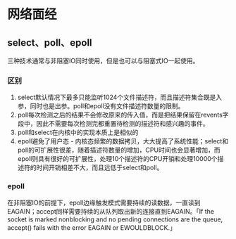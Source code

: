 # 网络面经



## select、poll、epoll

三种技术通常与非阻塞IO同时使用，但是也可以与阻塞式IO一起使用。

### 区别

1. select默认情况下最多只能监听1024个文件描述符，而且描述符集合既是入参，同时也是出参。poll和epoll没有文件描述符数量的限制。
2. poll每次检测之后的结果不会修改原来的传入值，而是把结果保留在revents字段中，因此不需要每次检测完都重置待检测的描述符和感兴趣的事件。
3. poll和select在内核中的实现本质上是相似的
4. epoll避免了用户态 - 内核态频繁的数据拷贝，大大提高了系统性能；select和poll的可扩展性很差，随着描述符数量的增加，CPU时间也会显著增加，而epoll则具有很好的可扩展性，处理10个描述符的CPU开销和处理10000个描述符的时间开销相差不大，而且远低于select和poll。

### epoll

在非阻塞IO的前提下，epoll边缘触发模式需要持续的读数据，一直读到EAGAIN；accept同样需要持续的从队列取出新的连接直到EAGAIN。「If the socket is marked nonblocking and no pending connections are the queue, accept() fails with the error EAGAIN or EWOULDBLOCK.」

